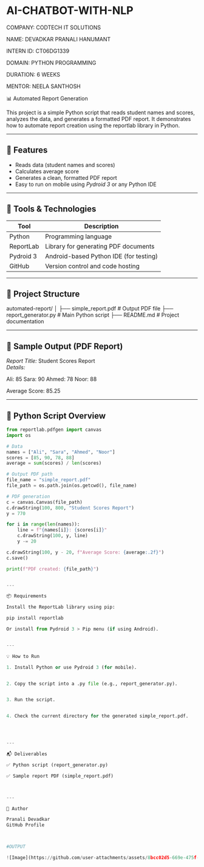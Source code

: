 # AI-CHATBOT-WITH-NLP

COMPANY: CODTECH IT SOLUTIONS

NAME: DEVADKAR PRANALI HANUMANT

INTERN ID: CT06DG1339

DOMAIN: PYTHON PROGRAMMING

DURATION: 6 WEEKS

MENTOR: NEELA SANTHOSH

📊 Automated Report Generation

This project is a simple Python script that reads student names and scores, analyzes the data, and generates a formatted PDF report. It demonstrates how to automate report creation using the reportlab library in Python.

---

## 🚀 Features

- Reads data (student names and scores)
- Calculates average score
- Generates a clean, formatted PDF report
- Easy to run on mobile using *Pydroid 3* or any Python IDE

---

## 🧰 Tools & Technologies

| Tool        | Description                            |
|-------------|----------------------------------------|
| Python      | Programming language                   |
| ReportLab   | Library for generating PDF documents   |
| Pydroid 3   | Android-based Python IDE (for testing) |
| GitHub      | Version control and code hosting       |

---

## 📁 Project Structure

automated-report/ │ ├── simple_report.pdf      # Output PDF file ├── report_generator.py    # Main Python script ├── README.md              # Project documentation

---

## 🧾 Sample Output (PDF Report)

*Report Title:* Student Scores Report  
*Details:*

Ali: 85
Sara: 90
Ahmed: 78
Noor: 88

Average Score: 85.25

---

## 📜 Python Script Overview

```python
from reportlab.pdfgen import canvas
import os

# Data
names = ["Ali", "Sara", "Ahmed", "Noor"]
scores = [85, 90, 78, 88]
average = sum(scores) / len(scores)

# Output PDF path
file_name = "simple_report.pdf"
file_path = os.path.join(os.getcwd(), file_name)

# PDF generation
c = canvas.Canvas(file_path)
c.drawString(100, 800, "Student Scores Report")
y = 770

for i in range(len(names)):
    line = f"{names[i]}: {scores[i]}"
    c.drawString(100, y, line)
    y -= 20

c.drawString(100, y - 20, f"Average Score: {average:.2f}")
c.save()

print(f"PDF created: {file_path}")


---

📦 Requirements

Install the ReportLab library using pip:

pip install reportlab

Or install from Pydroid 3 > Pip menu (if using Android).


---

💡 How to Run

1. Install Python or use Pydroid 3 (for mobile).


2. Copy the script into a .py file (e.g., report_generator.py).


3. Run the script.


4. Check the current directory for the generated simple_report.pdf.




---

📬 Deliverables

✅ Python script (report_generator.py)

✅ Sample report PDF (simple_report.pdf)



---

📌 Author

Pranali Devadkar
GitHub Profile



#OUTPUT

![Image](https://github.com/user-attachments/assets/8bcc02d5-669e-475f-857d-f8ead7f08fdf)
